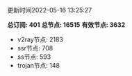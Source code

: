 更新时间2022-05-16 13:25:27

**总订阅: 401**
**总节点: 16515**
**有效节点: 3632**
- v2ray节点: 2183
- ssr节点: 708
- ss节点: 593
- trojan节点: 148
